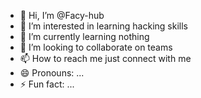 - 👋 Hi, I’m @Facy-hub
- 👀 I’m interested in learning hacking skills
- 🌱 I’m currently learning nothing
- 💞️ I’m looking to collaborate on teams
- 📫 How to reach me just connect with me
- 😄 Pronouns: ...
- ⚡ Fun fact: ...

<!---
Facy-hub/Facy-hub is a ✨ special ✨ repository because its `README.md` (this file) appears on your GitHub profile.
You can click the Preview link to take a look at your changes.
--->
